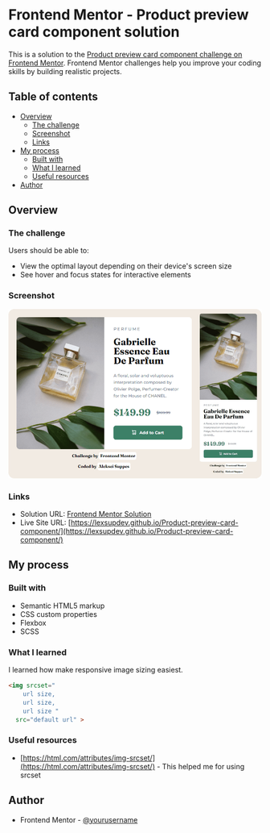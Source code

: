 # Frontend Mentor - Product preview card component solution

This is a solution to the [Product preview card component challenge on Frontend Mentor](https://www.frontendmentor.io/challenges/product-preview-card-component-GO7UmttRfa). Frontend Mentor challenges help you improve your coding skills by building realistic projects. 

## Table of contents

- [Overview](#overview)
  - [The challenge](#the-challenge)
  - [Screenshot](#screenshot)
  - [Links](#links)
- [My process](#my-process)
  - [Built with](#built-with)
  - [What I learned](#what-i-learned)
  - [Useful resources](#useful-resources)
- [Author](#author)

## Overview

### The challenge

Users should be able to:

- View the optimal layout depending on their device's screen size
- See hover and focus states for interactive elements

### Screenshot

![Screenshot of Order summary card](./images/Screenshot.png)

### Links

- Solution URL: [Frontend Mentor Solution](https://www.frontendmentor.io/solutions/product-preview-card-component-with-scss-QAbxGjgDYw)
- Live Site URL: [https://lexsupdev.github.io/Product-preview-card-component/](https://lexsupdev.github.io/Product-preview-card-component/)

## My process

### Built with

- Semantic HTML5 markup
- CSS custom properties
- Flexbox
- SCSS

### What I learned

I learned how make responsive image sizing easiest.

```html
<img srcset=" 
    url size, 
    url size,
    url size " 
  src="default url" >
```

### Useful resources

- [https://html.com/attributes/img-srcset/](https://html.com/attributes/img-srcset/) - This helped me for using srcset

## Author

- Frontend Mentor - [@yourusername](https://www.frontendmentor.io/profile/yourusername)
